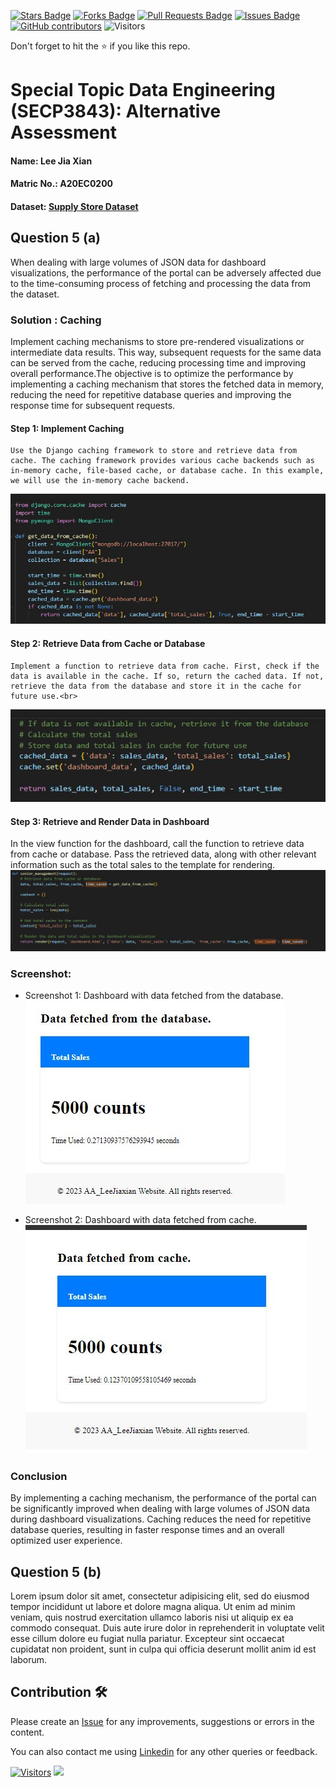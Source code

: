 <a href="https://github.com/drshahizan/SECP3843/stargazers"><img src="https://img.shields.io/github/stars/drshahizan/SECP3843" alt="Stars Badge"/></a>
<a href="https://github.com/drshahizan/SECP3843/network/members"><img src="https://img.shields.io/github/forks/drshahizan/SECP3843" alt="Forks Badge"/></a>
<a href="https://github.com/drshahizan/SECP3843/pulls"><img src="https://img.shields.io/github/issues-pr/drshahizan/SECP3843" alt="Pull Requests Badge"/></a>
<a href="https://github.com/drshahizan/SECP3843/issues"><img src="https://img.shields.io/github/issues/drshahizan/SECP3843" alt="Issues Badge"/></a>
<a href="https://github.com/drshahizan/SECP3843/graphs/contributors"><img alt="GitHub contributors" src="https://img.shields.io/github/contributors/drshahizan/SECP3843?color=2b9348"></a>
![Visitors](https://api.visitorbadge.io/api/visitors?path=https%3A%2F%2Fgithub.com%2Fdrshahizan%2FSECP3843&labelColor=%23d9e3f0&countColor=%23697689&style=flat)


Don't forget to hit the :star: if you like this repo.

# Special Topic Data Engineering (SECP3843): Alternative Assessment

#### Name: Lee Jia Xian
#### Matric No.: A20EC0200
#### Dataset: <a href="https://github.com/drshahizan/dataset/tree/main/mongodb/01-sales" >Supply Store Dataset</a>

## Question 5 (a)
  When dealing with large volumes of JSON data for dashboard visualizations, the performance of the portal can be adversely affected due to the time-consuming process of fetching and processing the data from the dataset.

### Solution : Caching
  Implement caching mechanisms to store pre-rendered visualizations or intermediate data results. This way, subsequent requests for the same data can be served from the cache, reducing processing time and improving overall performance.The objective is to optimize the performance by implementing a caching mechanism that stores the fetched data in memory, reducing the need for repetitive database queries and improving the response time for subsequent requests.

  #### Step 1: Implement Caching
    Use the Django caching framework to store and retrieve data from cache. The caching framework provides various cache backends such as in-memory cache, file-based cache, or database cache. In this example, we will use the in-memory cache backend.
   <img  src="./files/images/code1.JPG"></img>

  #### Step 2: Retrieve Data from Cache or Database
    Implement a function to retrieve data from cache. First, check if the data is available in the cache. If so, return the cached data. If not, retrieve the data from the database and store it in the cache for future use.<br>
  <img  src="./files/images/code2.JPG"></img>

  #### Step 3: Retrieve and Render Data in Dashboard
  In the view function for the dashboard, call the function to retrieve data from cache or database. Pass the retrieved data, along with other relevant information such as the total sales to the template for rendering.
   <img  src="./files/images/code3.JPG"></img>

### Screenshot:
  - Screenshot 1: Dashboard with data fetched from the database. <br>
   <img  src="./files/images/data1.JPG"></img>
   
  - Screenshot 2: Dashboard with data fetched from cache. <br>
    <img  src="./files/images/data2.JPG"></img>

### Conclusion
  By implementing a caching mechanism, the performance of the portal can be significantly improved when dealing with large volumes of JSON data during dashboard visualizations. Caching reduces the need for repetitive database queries, resulting in faster response times and an overall optimized user experience.



    

## Question 5 (b)
Lorem ipsum dolor sit amet, consectetur adipisicing elit, sed do eiusmod tempor incididunt ut labore et dolore magna aliqua. Ut enim ad minim veniam, quis nostrud exercitation ullamco laboris nisi ut aliquip ex ea commodo consequat. Duis aute irure dolor in reprehenderit in voluptate velit esse cillum dolore eu fugiat nulla pariatur. Excepteur sint occaecat cupidatat non proident, sunt in culpa qui officia deserunt mollit anim id est laborum.

## Contribution 🛠️
Please create an [Issue](https://github.com/drshahizan/special-topic-data-engineering/issues) for any improvements, suggestions or errors in the content.

You can also contact me using [Linkedin](https://www.linkedin.com/in/drshahizan/) for any other queries or feedback.

[![Visitors](https://api.visitorbadge.io/api/visitors?path=https%3A%2F%2Fgithub.com%2Fdrshahizan&labelColor=%23697689&countColor=%23555555&style=plastic)](https://visitorbadge.io/status?path=https%3A%2F%2Fgithub.com%2Fdrshahizan)
![](https://hit.yhype.me/github/profile?user_id=81284918)




